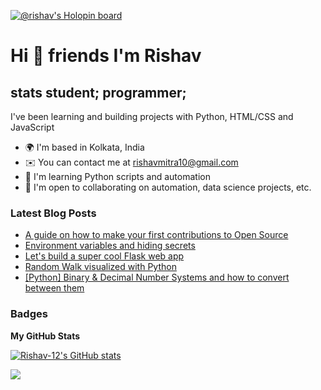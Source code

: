 [![@rishav's Holopin board](https://holopin.io/api/user/board?user=rishav)](https://holopin.io/@rishav)

Hi 👋 friends I'm Rishav
=======================

stats student; programmer;
--------------------------

I've been learning and building projects with Python, HTML/CSS and JavaScript

*   🌍  I'm based in Kolkata, India
*   ✉️  You can contact me at [rishavmitra10@gmail.com](mailto:rishavmitra10@gmail.com)
*   🧠  I'm learning Python scripts and automation
*   🤝  I'm open to collaborating on automation, data science projects, etc.

### Latest Blog Posts
<!-- BLOG-POST-LIST:START -->
- [A guide on how to make your first contributions to Open Source](https://rishav10.hashnode.dev/a-guide-on-how-to-make-your-first-contributions-to-open-source)
- [Environment variables and hiding secrets](https://rishav10.hashnode.dev/environment-variables-and-hiding-secrets)
- [Let&#39;s build a super cool Flask web app](https://rishav10.hashnode.dev/lets-build-a-super-cool-flask-web-app)
- [Random Walk visualized with Python](https://rishav10.hashnode.dev/random-walk-visualized-with-python)
- [[Python] Binary &amp; Decimal Number Systems and how to convert between them](https://rishav10.hashnode.dev/python-binary-decimal-number-systems-and-how-to-convert-between-them)
<!-- BLOG-POST-LIST:END -->


### Badges

<b>My GitHub Stats</b>

<a href="http://www.github.com/Rishav-12"><img src="https://github-readme-stats-vercel-omega.vercel.app/api?username=Rishav-12&show_icons=true&hide=&title_color=3382ed&text_color=ffffff&icon_color=3382ed&bg_color=1c1917&hide_border=true&show_icons=true" alt="Rishav-12's GitHub stats" /></a>

<a href="http://www.github.com/Rishav-12"><img src="https://github-readme-streak-stats.herokuapp.com/?user=Rishav-12&stroke=ffffff&background=1c1917&ring=3382ed&fire=3382ed&currStreakNum=ffffff&currStreakLabel=3382ed&sideNums=ffffff&sideLabels=ffffff&dates=ffffff&hide_border=true" /></a>
